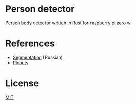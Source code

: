 # Person detector
Person body detector written in Rust for raspberry pi zero w

# References
- [Segmentation](https://cyberleninka.ru/article/n/segmentatsiya-v-kontekste-zadachi-obnaruzheniya-lits-na-izobrazheniyah/pdf) (Russian)
- [Pinouts](https://pinouts.org)

# License
[MIT](LICENSE)
